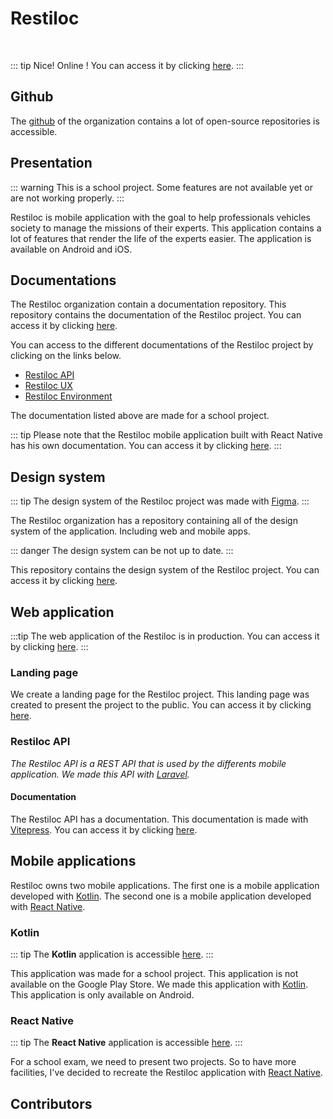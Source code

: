 <script setup>
import { VPTeamMembers } from 'vitepress/theme'

const additionalsMembers = [
	{
		avatar: 'https://github.com/Dinholu.png',
    name: 'Alizée Hett',
    title: 'Contributor',
    links: [
      { icon: 'github', link: 'https://github.com/Dinholu' }
    ]
	},
	{
		avatar: 'https://github.com/Vladimir9595.png',
    name: 'Vladimir Sacchetto',
    title: 'Contributor',
    links: [
      { icon: 'github', link: 'https://github.com/Vladimir9595' }
    ]
	},
]

const members = [
	...additionalsMembers,
  {
		avatar: "https://github.com/AlxisHenry.png",
		name: "Alexis Henry",
		title: "Contributor",
		links: [
			{ icon: "github", link: "https://github.com/Alxishenry" },
			{
				icon: "linkedin",
				link: "https://www.linkedin.com/in/alexishenry03",
			},
  	],
  },
];

</script>

# Restiloc

<br>

::: tip Nice!
Online ! You can access it by clicking [here](https://restiloc.space).
:::

## Github

The [github](https://github.com/Restiloc) of the organization contains a lot of open-source repositories is accessible.

## Presentation

::: warning
This is a school project. Some features are not available yet or are not working properly.
:::

Restiloc is mobile application with the goal to help professionals vehicles society to manage the missions of their experts. This application contains a lot of features that render the life of the experts easier. The application is available on Android and iOS.

## Documentations <Badge type="tip" text="API Docs" />

The Restiloc organization contain a documentation repository. This repository contains the documentation of the Restiloc project. You can access it by clicking [here](https://github.com/Restiloc/docs).

You can access to the different documentations of the Restiloc project by clicking on the links below.

- [Restiloc API](https://restiloc.space/docs)
- [Restiloc UX](https://cdn.alexishenry.eu/shared/pdf/210423%20-%20HENRY.ALEXIS.AP4-Doc-utilisateur.pdf)
- [Restiloc Environment](https://cdn.alexishenry.eu/shared/pdf/210423%20-%20HENRY.ALEXIS.AP4-Doc-technique.pdf)

The documentation listed above are made for a school project.

::: tip
Please note that the Restiloc mobile application built with React Native has his own documentation. You can access it by clicking [here](https://cdn.alexishenry.eu/shared/pdf/210423%20-%20HENRY.ALEXIS.AP4-Doc-environnement-React-Native.pdf).
:::

## Design system <Badge type="tip" text="v1.0.0" />

::: tip
The design system of the Restiloc project was made with [Figma](https://www.figma.com/).
:::

The Restiloc organization has a repository containing all of the design system of the application. Including web and mobile apps. 

::: danger
The design system can be not up to date.
:::

This repository contains the design system of the Restiloc project. You can access it by clicking [here](https://github.com/Restiloc/ui).

## Web application <Badge type="tip" text="v1.0.0" />

:::tip
The web application of the Restiloc is in production. You can access it by clicking [here](https://restiloc.space).
:::

### Landing page

We create a landing page for the Restiloc project. This landing page was created to present the project to the public. You can access it by clicking [here](https://restiloc.space).

### Restiloc API <Badge type="tip" text="v1.1.1" />

*The Restiloc API is a REST API that is used by the differents mobile application. We made this API with [Laravel](https://laravel.com/).*

#### Documentation

The Restiloc API has a documentation. This documentation is made with [Vitepress](https://vitepress.vuejs.org/). You can access it by clicking [here](https://restiloc.space/api).

## Mobile applications 

Restiloc owns two mobile applications. The first one is a mobile application developed with [Kotlin](https://kotlinlang.org/). The second one is a mobile application developed with [React Native](https://reactnative.dev/). 

### Kotlin <Badge type="tip" text="v0.1.1" />

::: tip
The **Kotlin** application is accessible [here](https://github.com/Restiloc/restiloc).
:::

This application was made for a school project. This application is not available on the Google Play Store. We made this application with [Kotlin](https://kotlinlang.org/). This application is only available on Android.

### React Native <Badge type="tip" text="v1.0.0" />

::: tip
The **React Native** application is accessible [here](https://github.com/Restiloc/restiloc2).
:::

For a school exam, we need to present two projects. So to have more facilities, I've decided to recreate the Restiloc application with [React Native](https://reactnative.dev/).

## Contributors

<VPTeamMembers size="medium" :members="members" />

